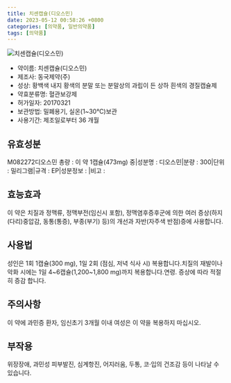```yaml
---
title: 치센캡슐(디오스민)
date: 2023-05-12 00:58:26 +0800
categories: [의약품, 일반의약품]
tags: [의약품]
---
```

![치센캡슐(디오스민)](https://nedrug.mfds.go.kr/pbp/cmn/itemImageDownload/149261640373800030)

- 약이름: 치센캡슐(디오스민)
- 제조사: 동국제약(주)
- 성상: 황백색 내지 황색의 분말 또는 분말상의 과립이 든 상하 흰색의 경질캡슐제
- 약효분류명: 혈관보강제
- 허가일자: 20170321
- 보관방법: 밀폐용기, 실온(1~30℃)보관
- 사용기간: 제조일로부터 36 개월
## 유효성분
M082272디오스민
총량 : 이 약 1캡슐(473mg) 중|성분명 : 디오스민|분량 : 300|단위 : 밀리그램|규격 : EP|성분정보 : |비고 :
## 효능효과
이 약은 치질과 정맥류, 정맥부전(임신시 포함), 정맥염후증후군에 의한 여러 증상(하지(다리)중압감, 동통(통증), 부종(부기) 등)의 개선과 자반(자주색 반점)증에 사용합니다.
## 사용법
성인은 1회 1캡슐(300 mg), 1일 2회 (점심, 저녁 식사 시) 복용합니다.치질의 재발이나 악화 시에는 1일 4~6캡슐(1,200~1,800 mg)까지 복용합니다.연령. 증상에 따라 적절히 증감 합니다.
## 주의사항
이 약에 과민증 환자, 임신초기 3개월 이내 여성은 이 약을 복용하지 마십시오.
## 부작용
위장장애, 과민성 피부발진, 심계항진, 어지러움, 두통, 코·입의 건조감 등이 나타날 수 있습니다.
